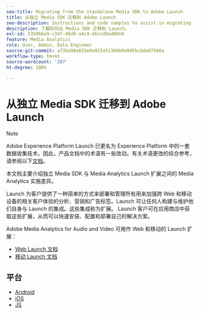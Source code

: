 ```yaml
---
seo-title: Migrating from the standalone Media SDK to Adobe Launch
title: 从独立 Media SDK 迁移到 Adobe Launch
seo-description: Instructions and code samples to assist in migrating from the Media SDK to Launch.
description: 了解如何从 Media SDK 迁移到 Launch。
exl-id: 5350bbe9-c34f-46d9-a4c4-dbccdbed0bb0
feature: Media Analytics
role: User, Admin, Data Engineer
source-git-commit: a73ba98e025e0a915a5136bb9e0d5bcbde875b0a
workflow-type: tm+mt
source-wordcount: '207'
ht-degree: 100%

---
```


# 从独立 Media SDK 迁移到 Adobe Launch

>[!NOTE]
>Adobe Experience Platform Launch 已更名为 Experience Platform 中的一套数据收集技术。因此，产品文档中的术语有一些改动。有关术语更改的综合参考，请参阅以下[文档](https://experienceleague.adobe.com/docs/experience-platform/tags/term-updates.html?lang=zh-Hans)。

本文档主要介绍独立 Media SDK 与 Media Analytics Launch 扩展之间的 Media Analytics 实施差异。

Launch 为客户提供了一种简单的方式来部署和管理所有用来加强跨 Web 和移动设备的相关客户体验的分析、营销和广告标签。Launch 可让任何人构建与维护他们自身与 Launch 的集成。这些集成称为扩展。
Launch 客户可在应用商店中获取这些扩展，从而可以快速安装、配置和部署自己的解决方案。

Adobe Media Analytics for Audio and Video 可用作 Web 和移动的 Launch 扩展：

* [Web Launch 文档](https://experienceleague.adobe.com/docs/experience-platform/tags/extensions/adobe/media-analytics/overview.html)
* [移动 Launch 文档](https://aep-sdks.gitbook.io/docs/using-mobile-extensions/adobe-media-analytics)

## 平台

* [Android](/help/legacy/sdk-to-launch/sdk-to-launch-migration-platforms/sdk-to-launch-migration-android.md)
* [iOS](/help/legacy/sdk-to-launch/sdk-to-launch-migration-platforms/sdk-to-launch-migration-ios.md)
* [JS](/help/legacy/sdk-to-launch/sdk-to-launch-migration-platforms/sdk-to-launch-migration-js.md)
